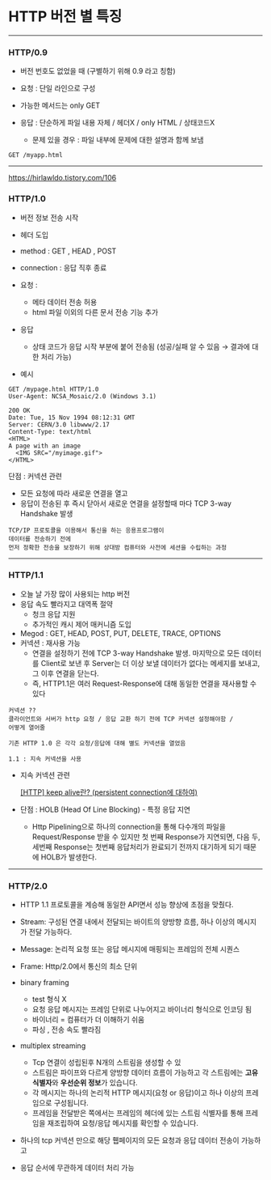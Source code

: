 # HTTP 버전 별 특징

---

### HTTP/0.9

- 버전 번호도 없었을 때 (구별하기 위해 0.9 라고 칭함)

- 요청 : 단일 라인으로 구성
- 가능한 메서드는 only GET

- 응답 : 단순하게 파일 내용 자체 / 헤더X / only HTML /  상태코드X
    - 문제 있을 경우 : 파일 내부에 문제에 대한 설명과 함께 보냄

```
GET /myapp.html
```

---

https://hirlawldo.tistory.com/106

### HTTP/1.0

- 버전 정보 전송 시작
- 헤더 도입
- method : GET , HEAD , POST
- connection : 응답 직후 종료

- 요청 :
    - 메타 데이터 전송 허용
    - html 파일 이외의 다른 문서 전송 기능 추가

- 응답
    - 상태 코드가 응답 시작 부분에 붙어 전송됨 (성공/실패 알 수 있음 → 결과에 대한 처리 가능)

- 예시

```
GET /mypage.html HTTP/1.0
User-Agent: NCSA_Mosaic/2.0 (Windows 3.1)

200 OK
Date: Tue, 15 Nov 1994 08:12:31 GMT
Server: CERN/3.0 libwww/2.17
Content-Type: text/html
<HTML>
A page with an image
  <IMG SRC="/myimage.gif">
</HTML>
```

단점 : 커넥션 관련 

- 모든 요청에 따라 새로운 연결을 열고
- 응답이 전송된 후 즉시 닫아서 새로운 연결을 설정할때 마다 TCP 3-way Handshake 발생

```
TCP/IP 프로토콜을 이용해서 통신을 하는 응용프로그램이 
데이터를 전송하기 전에 
먼저 정확한 전송을 보장하기 위해 상대방 컴퓨터와 사전에 세션을 수립하는 과정
```

---

### HTTP/1.1

- 오늘 날 가장 많이 사용되는 http 버전
- 응답 속도 빨라지고 대역폭 절약
    - 청크 응답 지원
    - 추가적인 캐시 제어 매커니즘 도입
- Megod : GET, HEAD, POST, PUT, DELETE, TRACE, OPTIONS
- 커넥션  : 재사용 가능
    - 연결을 설정하기 전에 TCP 3-way Handshake 발생. 마지막으로 모든 데이터를 Client로 보낸 후 Server는 더 이상 보낼 데이터가 없다는 메세지를 보내고, 그 이후 연결을 닫는다.
    - 즉,  HTTP1.1은 여러 Request-Response에 대해 동일한 연결을 재사용할 수 있다

```
커넥션 ??
클라이언트와 서버가 http 요청 / 응답 교환 하기 전에 TCP 커넥션 설정해야함 / 
어떻게 열어줄

기존 HTTP 1.0 은 각각 요청/응답에 대해 별도 커넥션을 열었음

1.1 : 지속 커넥션을 사용
```

- 지속 커넥션 관련
    
    [[HTTP] keep alive란? (persistent connection에 대하여)](https://etloveguitar.tistory.com/137)
    

- 단점 : HOLB (Head Of Line Blocking) - 특정 응답 지연
    - Http Pipelining으로 하나의 connection을 통해 다수개의 파일을 Request/Response 받을 수 있지만 첫 번째 Response가 지연되면, 다음 두, 세번째 Response는 첫번째 응답처리가 완료되기 전까지 대기하게 되기 때문에 HOLB가 발생한다.

---

### HTTP/2.0

- HTTP 1.1 프로토콜을 계승해 동일한 API면서 성능 향상에 초점을 맞췄다.

- Stream: 구성된 연결 내에서 전달되는 바이트의 양방향 흐름, 하나 이상의 메시지가 전달 가능하다.
- Message: 논리적 요청 또는 응답 메시지에 매핑되는 프레임의 전체 시퀀스
- Frame:  Http/2.0에서 통신의 최소 단위

- binary framing
    
    
    - test 형식 X
    - 요청 응답 메시지는 프레임 단위로 나누어지고 바이너리 형식으로 인코딩 됨
    - 바이너리 = 컴퓨터가 더 이해하기 쉬움
    - 파싱 , 전송 속도 빨라짐
- multiplex streaming
        
    - Tcp 연결이 성립된후 N개의 스트림을 생성할 수 있
    - 스트림은 파이프와 다르게 양방향 데이터 흐름이 가능하고 각 스트림에는 **고유 식별자**와 **우선순위 정보**가 있습니다.
    - 각 메시지는 하나의 논리적 HTTP 메시지(요청 or 응답)이고 하나 이상의 프레임으로 구성됩니다.
    - 프레임을 전달받은 쪽에서는 프레임의 헤더에 있는 스트림 식별자를 통해 프레임을 재조립하여 요청/응답 메시지를 확인할 수 있습니다.

- 하나의 tcp 커넥션 만으로 해당 휍페이지의 모든 요청과 응답 데이터 전송이 가능하고
- 응답 순서에 무관하게 데이터 처리 가능
